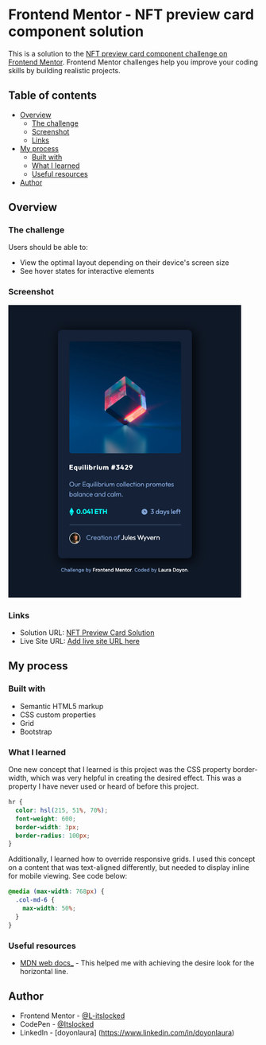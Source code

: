 # Frontend Mentor - NFT preview card component solution

This is a solution to the [NFT preview card component challenge on Frontend Mentor](https://www.frontendmentor.io/challenges/nft-preview-card-component-SbdUL_w0U). Frontend Mentor challenges help you improve your coding skills by building realistic projects.

## Table of contents

- [Overview](#overview)
  - [The challenge](#the-challenge)
  - [Screenshot](#screenshot)
  - [Links](#links)
- [My process](#my-process)
  - [Built with](#built-with)
  - [What I learned](#what-i-learned)
  - [Useful resources](#useful-resources)
- [Author](#author)

## Overview

### The challenge

Users should be able to:

- View the optimal layout depending on their device's screen size
- See hover states for interactive elements

### Screenshot

![](images/nft-screenshot.png)

### Links

- Solution URL: [NFT Preview Card Solution](https://scintillating-kitten-11a80f.netlify.app/)
- Live Site URL: [Add live site URL here](https://your-live-site-url.com)

## My process

### Built with

- Semantic HTML5 markup
- CSS custom properties
- Grid
- Bootstrap

### What I learned

One new concept that I learned is this project was the CSS property border-width, which was very helpful in creating the desired effect. This was a property I have never used or heard of before this project.

```css
hr {
  color: hsl(215, 51%, 70%);
  font-weight: 600;
  border-width: 3px;
  border-radius: 100px;
}
```

Additionally, I learned how to override responsive grids. I used this concept on a content that was text-aligned differently, but needed to display inline for mobile viewing. See code below:

```css
@media (max-width: 768px) {
  .col-md-6 {
    max-width: 50%;
  }
}
```

### Useful resources

- [MDN web docs\_](https://developer.mozilla.org/en-US/docs/Web/CSS/border-width) - This helped me with achieving the desire look for the horizontal line.

## Author

- Frontend Mentor - [@L-itslocked](https://www.frontendmentor.io/profile/L-itslocked)
- CodePen - [@Itslocked](https://codepen.io/Itslocked)
- LinkedIn - [doyonlaura] (https://www.linkedin.com/in/doyonlaura)
